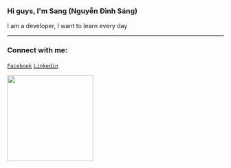 ### Hi guys, I'm Sang (Nguyễn Đình Sáng)

I am a developer, I want to learn every day

---

### Connect with me:

[`Facebook`](https://www.facebook.com/sang.nguyendinh24) [`Linkedin`](https://www.linkedin.com/in/sangnguyen24/)
<!-- 
[![Anurag's GitHub stats](https://github-readme-stats.vercel.app/api?username=SANGNGUYEN24&count_private=true&show_icons=true&theme=nord&hide_border=true&border_radius=12)](https://github.com/anuraghazra/github-readme-stats&count_private=true)
 -->
<img style="width:200px" src="https://user-images.githubusercontent.com/78266241/142904633-595aa4b3-fa36-4778-855d-3f4ddf62cc67.png" />

<!-- [![Top Langs](https://github-readme-stats.vercel.app/api/top-langs/?username=SANGNGUYEN24&layout=compact&theme=dark)](https://github.com/anuraghazra/github-readme-stats) -->
